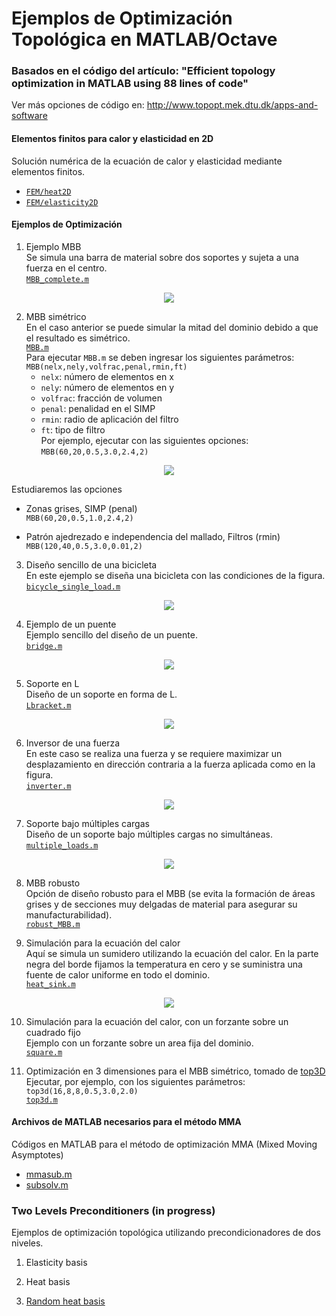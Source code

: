 # Ejemplos de Optimización Topológica en MATLAB/Octave

### Basados en el código del artículo: "Efficient topology optimization in MATLAB using 88 lines of code"  
Ver más opciones de código en: http://www.topopt.mek.dtu.dk/apps-and-software

#### Elementos finitos para calor y elasticidad en 2D
Solución numérica de la ecuación de calor y elasticidad mediante elementos finitos.
* [`FEM/heat2D`](FEM/heat2D.m) 
* [`FEM/elasticity2D`](FEM/elasticity2D.m)

#### Ejemplos de Optimización
1. Ejemplo MBB  
Se simula una barra de material sobre dos soportes y sujeta a una fuerza en el centro.    
[`MBB_complete.m`](MBB_complete.m)  
<p align="center">
<img src="images/MBB_complete.png">
</p> 

2. MBB simétrico  
En el caso anterior se puede simular la mitad del dominio debido a que el resultado es simétrico.  
[`MBB.m`](MBB.m)  
Para ejecutar `MBB.m` se deben ingresar los siguientes parámetros: 
`MBB(nelx,nely,volfrac,penal,rmin,ft)`
   * `nelx`: número de elementos en x
   * `nely`: número de elementos en y
   * `volfrac`: fracción de volumen
   * `penal`: penalidad en el SIMP
   * `rmin`: radio de aplicación del filtro
   * `ft`: tipo de filtro  
Por ejemplo, ejecutar con las siguientes opciones: `MBB(60,20,0.5,3.0,2.4,2)`  

<p align="center">
<img src="images/MBB.png">
</p> 

Estudiaremos las opciones 
   * Zonas grises, SIMP (penal)  
    `MBB(60,20,0.5,1.0,2.4,2)`  
    
   * Patrón ajedrezado e independencia del mallado, Filtros (rmin)  
    `MBB(120,40,0.5,3.0,0.01,2)`
   
3. Diseño sencillo de una bicicleta  
En este ejemplo se diseña una bicicleta con las condiciones de la figura.  
[`bicycle_single_load.m`](bicycle_single_load.m)
<p align="center">
<img src="images/bicycle.png">
</p>  

4. Ejemplo de un puente  
Ejemplo sencillo del diseño de un puente.  
[`bridge.m`](bridge.m)
<p align="center">
<img src="images/bridge.png">
</p>  

5. Soporte en L  
Diseño de un soporte en forma de L.    
[`Lbracket.m`](Lbracket.m)  
<p align="center">
<img src="images/Lbracket.png">
</p>  

6. Inversor de una fuerza  
En este caso se realiza una fuerza y se requiere maximizar un desplazamiento en dirección contraria a la fuerza aplicada como en la figura.   
[`inverter.m`](inverter.m)  
<p align="center">
<img src="images/inverter.png">
</p>  

7. Soporte bajo múltiples cargas  
Diseño de un soporte bajo múltiples cargas no simultáneas.  
[`multiple_loads.m`](multiple_loads.m)  
<p align="center">
<img src="images/multiple_loads.png">
</p>  

8. MBB robusto  
Opción de diseño robusto para el MBB (se evita la formación de áreas grises y de secciones muy delgadas de material para asegurar su manufacturabilidad).   
[`robust_MBB.m`](robust_MBB.m)

9. Simulación para la ecuación del calor  
Aquí se simula un sumidero utilizando la ecuación del calor. En la parte negra del borde fijamos la temperatura en cero y se suministra una fuente de calor uniforme en todo el dominio.  
[`heat_sink.m`](heat_sink.m)  
<p align="center">
<img src="images/heat_sink.png">
</p>  

10. Simulación para la ecuación del calor, con un forzante sobre un cuadrado fijo  
Ejemplo con un forzante sobre un area fija del dominio.  
[`square.m`](square.m)

11. Optimización en 3 dimensiones para el MBB simétrico, tomado de [top3D](http://www.top3dapp.com/)  
Ejecutar, por ejemplo, con los siguientes parámetros: `top3d(16,8,8,0.5,3.0,2.0)`  
[`top3d.m`](top3d.m)

#### Archivos de MATLAB necesarios para el método MMA
Códigos en MATLAB para el método de optimización MMA (Mixed Moving Asymptotes)  
* [mmasub.m](https://pastebin.ubuntu.com/p/YNc4sg5ckB/)
* [subsolv.m](https://pastebin.ubuntu.com/p/y4pydcMWxX/)

### Two Levels Preconditioners (in progress)
Ejemplos de optimización topológica utilizando precondicionadores de dos niveles.  
1. Elasticity basis

2. Heat basis

3. [Random heat basis](Two%20Levels%20Preconditioners/Random%20heat%20basis)
